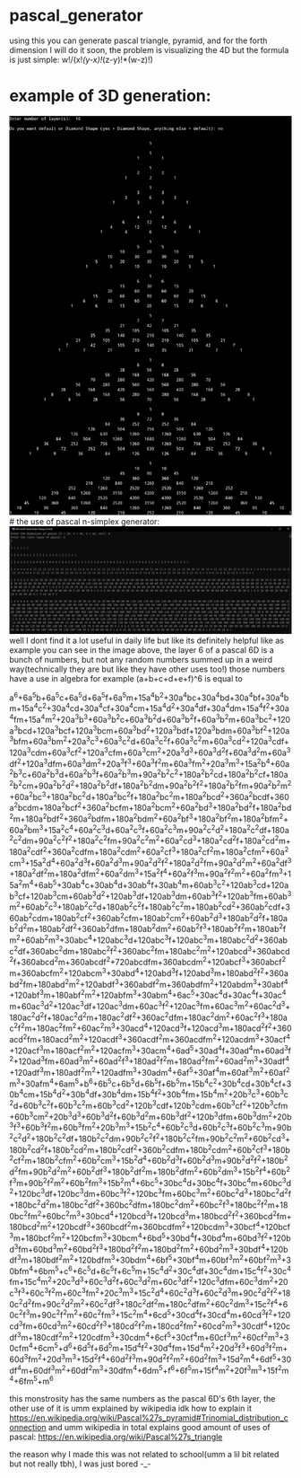 # pascal_generator
using this you can generate pascal triangle, pyramid, and for the forth dimension I will do it soon, the problem is visualizing the 4D but the formula is just simple: w!/(x!*(y-x)!*(z-y)!*(w-z)!)
# example of 3D generation:
<img src="example.jpg">
# the use of pascal n-simplex generator:
<img src="exmpl.png">
well I dont find it a lot useful in daily life but like its definitely helpful like as example you can see in the image above, the layer 6 of a pascal 6D is a bunch of numbers, but not any random numbers summed up in a weird way(technically they are but like they have other uses too!) those numbers have a use in algebra for example (a+b+c+d+e+f)^6 is equal to

a<sup>6</sup>+6a<sup>5</sup>b+6a<sup>5</sup>c+6a<sup>5</sup>d+6a<sup>5</sup>f+6a<sup>5</sup>m+15a<sup>4</sup>b<sup>2</sup>+30a<sup>4</sup>bc+30a<sup>4</sup>bd+30a<sup>4</sup>bf+30a<sup>4</sup>bm+15a<sup>4</sup>c<sup>2</sup>+30a<sup>4</sup>cd+30a<sup>4</sup>cf+30a<sup>4</sup>cm+15a<sup>4</sup>d<sup>2</sup>+30a<sup>4</sup>df+30a<sup>4</sup>dm+15a<sup>4</sup>f<sup>2</sup>+30a<sup>4</sup>fm+15a<sup>4</sup>m<sup>2</sup>+20a<sup>3</sup>b<sup>3</sup>+60a<sup>3</sup>b<sup>2</sup>c+60a<sup>3</sup>b<sup>2</sup>d+60a<sup>3</sup>b<sup>2</sup>f+60a<sup>3</sup>b<sup>2</sup>m+60a<sup>3</sup>bc<sup>2</sup>+120a<sup>3</sup>bcd+120a<sup>3</sup>bcf+120a<sup>3</sup>bcm+60a<sup>3</sup>bd<sup>2</sup>+120a<sup>3</sup>bdf+120a<sup>3</sup>bdm+60a<sup>3</sup>bf<sup>2</sup>+120a<sup>3</sup>bfm+60a<sup>3</sup>bm<sup>2</sup>+20a<sup>3</sup>c<sup>3</sup>+60a<sup>3</sup>c<sup>2</sup>d+60a<sup>3</sup>c<sup>2</sup>f+60a<sup>3</sup>c<sup>2</sup>m+60a<sup>3</sup>cd<sup>2</sup>+120a<sup>3</sup>cdf+120a<sup>3</sup>cdm+60a<sup>3</sup>cf<sup>2</sup>+120a<sup>3</sup>cfm+60a<sup>3</sup>cm<sup>2</sup>+20a<sup>3</sup>d<sup>3</sup>+60a<sup>3</sup>d<sup>2</sup>f+60a<sup>3</sup>d<sup>2</sup>m+60a<sup>3</sup>df<sup>2</sup>+120a<sup>3</sup>dfm+60a<sup>3</sup>dm<sup>2</sup>+20a<sup>3</sup>f<sup>3</sup>+60a<sup>3</sup>f<sup>2</sup>m+60a<sup>3</sup>fm<sup>2</sup>+20a<sup>3</sup>m<sup>3</sup>+15a<sup>2</sup>b<sup>4</sup>+60a<sup>2</sup>b<sup>3</sup>c+60a<sup>2</sup>b<sup>3</sup>d+60a<sup>2</sup>b<sup>3</sup>f+60a<sup>2</sup>b<sup>3</sup>m+90a<sup>2</sup>b<sup>2</sup>c<sup>2</sup>+180a<sup>2</sup>b<sup>2</sup>cd+180a<sup>2</sup>b<sup>2</sup>cf+180a<sup>2</sup>b<sup>2</sup>cm+90a<sup>2</sup>b<sup>2</sup>d<sup>2</sup>+180a<sup>2</sup>b<sup>2</sup>df+180a<sup>2</sup>b<sup>2</sup>dm+90a<sup>2</sup>b<sup>2</sup>f<sup>2</sup>+180a<sup>2</sup>b<sup>2</sup>fm+90a<sup>2</sup>b<sup>2</sup>m<sup>2</sup>+60a<sup>2</sup>bc<sup>3</sup>+180a<sup>2</sup>bc<sup>2</sup>d+180a<sup>2</sup>bc<sup>2</sup>f+180a<sup>2</sup>bc<sup>2</sup>m+180a<sup>2</sup>bcd<sup>2</sup>+360a<sup>2</sup>bcdf+360a<sup>2</sup>bcdm+180a<sup>2</sup>bcf<sup>2</sup>+360a<sup>2</sup>bcfm+180a<sup>2</sup>bcm<sup>2</sup>+60a<sup>2</sup>bd<sup>3</sup>+180a<sup>2</sup>bd<sup>2</sup>f+180a<sup>2</sup>bd<sup>2</sup>m+180a<sup>2</sup>bdf<sup>2</sup>+360a<sup>2</sup>bdfm+180a<sup>2</sup>bdm<sup>2</sup>+60a<sup>2</sup>bf<sup>3</sup>+180a<sup>2</sup>bf<sup>2</sup>m+180a<sup>2</sup>bfm<sup>2</sup>+60a<sup>2</sup>bm<sup>3</sup>+15a<sup>2</sup>c<sup>4</sup>+60a<sup>2</sup>c<sup>3</sup>d+60a<sup>2</sup>c<sup>3</sup>f+60a<sup>2</sup>c<sup>3</sup>m+90a<sup>2</sup>c<sup>2</sup>d<sup>2</sup>+180a<sup>2</sup>c<sup>2</sup>df+180a<sup>2</sup>c<sup>2</sup>dm+90a<sup>2</sup>c<sup>2</sup>f<sup>2</sup>+180a<sup>2</sup>c<sup>2</sup>fm+90a<sup>2</sup>c<sup>2</sup>m<sup>2</sup>+60a<sup>2</sup>cd<sup>3</sup>+180a<sup>2</sup>cd<sup>2</sup>f+180a<sup>2</sup>cd<sup>2</sup>m+180a<sup>2</sup>cdf<sup>2</sup>+360a<sup>2</sup>cdfm+180a<sup>2</sup>cdm<sup>2</sup>+60a<sup>2</sup>cf<sup>3</sup>+180a<sup>2</sup>cf<sup>2</sup>m+180a<sup>2</sup>cfm<sup>2</sup>+60a<sup>2</sup>cm<sup>3</sup>+15a<sup>2</sup>d<sup>4</sup>+60a<sup>2</sup>d<sup>3</sup>f+60a<sup>2</sup>d<sup>3</sup>m+90a<sup>2</sup>d<sup>2</sup>f<sup>2</sup>+180a<sup>2</sup>d<sup>2</sup>fm+90a<sup>2</sup>d<sup>2</sup>m<sup>2</sup>+60a<sup>2</sup>df<sup>3</sup>+180a<sup>2</sup>df<sup>2</sup>m+180a<sup>2</sup>dfm<sup>2</sup>+60a<sup>2</sup>dm<sup>3</sup>+15a<sup>2</sup>f<sup>4</sup>+60a<sup>2</sup>f<sup>3</sup>m+90a<sup>2</sup>f<sup>2</sup>m<sup>2</sup>+60a<sup>2</sup>fm<sup>3</sup>+15a<sup>2</sup>m<sup>4</sup>+6ab<sup>5</sup>+30ab<sup>4</sup>c+30ab<sup>4</sup>d+30ab<sup>4</sup>f+30ab<sup>4</sup>m+60ab<sup>3</sup>c<sup>2</sup>+120ab<sup>3</sup>cd+120ab<sup>3</sup>cf+120ab<sup>3</sup>cm+60ab<sup>3</sup>d<sup>2</sup>+120ab<sup>3</sup>df+120ab<sup>3</sup>dm+60ab<sup>3</sup>f<sup>2</sup>+120ab<sup>3</sup>fm+60ab<sup>3</sup>m<sup>2</sup>+60ab<sup>2</sup>c<sup>3</sup>+180ab<sup>2</sup>c<sup>2</sup>d+180ab<sup>2</sup>c<sup>2</sup>f+180ab<sup>2</sup>c<sup>2</sup>m+180ab<sup>2</sup>cd<sup>2</sup>+360ab<sup>2</sup>cdf+360ab<sup>2</sup>cdm+180ab<sup>2</sup>cf<sup>2</sup>+360ab<sup>2</sup>cfm+180ab<sup>2</sup>cm<sup>2</sup>+60ab<sup>2</sup>d<sup>3</sup>+180ab<sup>2</sup>d<sup>2</sup>f+180ab<sup>2</sup>d<sup>2</sup>m+180ab<sup>2</sup>df<sup>2</sup>+360ab<sup>2</sup>dfm+180ab<sup>2</sup>dm<sup>2</sup>+60ab<sup>2</sup>f<sup>3</sup>+180ab<sup>2</sup>f<sup>2</sup>m+180ab<sup>2</sup>fm<sup>2</sup>+60ab<sup>2</sup>m<sup>3</sup>+30abc<sup>4</sup>+120abc<sup>3</sup>d+120abc<sup>3</sup>f+120abc<sup>3</sup>m+180abc<sup>2</sup>d<sup>2</sup>+360abc<sup>2</sup>df+360abc<sup>2</sup>dm+180abc<sup>2</sup>f<sup>2</sup>+360abc<sup>2</sup>fm+180abc<sup>2</sup>m<sup>2</sup>+120abcd<sup>3</sup>+360abcd<sup>2</sup>f+360abcd<sup>2</sup>m+360abcdf<sup>2</sup>+720abcdfm+360abcdm<sup>2</sup>+120abcf<sup>3</sup>+360abcf<sup>2</sup>m+360abcfm<sup>2</sup>+120abcm<sup>3</sup>+30abd<sup>4</sup>+120abd<sup>3</sup>f+120abd<sup>3</sup>m+180abd<sup>2</sup>f<sup>2</sup>+360abd<sup>2</sup>fm+180abd<sup>2</sup>m<sup>2</sup>+120abdf<sup>3</sup>+360abdf<sup>2</sup>m+360abdfm<sup>2</sup>+120abdm<sup>3</sup>+30abf<sup>4</sup>+120abf<sup>3</sup>m+180abf<sup>2</sup>m<sup>2</sup>+120abfm<sup>3</sup>+30abm<sup>4</sup>+6ac<sup>5</sup>+30ac<sup>4</sup>d+30ac<sup>4</sup>f+30ac<sup>4</sup>m+60ac<sup>3</sup>d<sup>2</sup>+120ac<sup>3</sup>df+120ac<sup>3</sup>dm+60ac<sup>3</sup>f<sup>2</sup>+120ac<sup>3</sup>fm+60ac<sup>3</sup>m<sup>2</sup>+60ac<sup>2</sup>d<sup>3</sup>+180ac<sup>2</sup>d<sup>2</sup>f+180ac<sup>2</sup>d<sup>2</sup>m+180ac<sup>2</sup>df<sup>2</sup>+360ac<sup>2</sup>dfm+180ac<sup>2</sup>dm<sup>2</sup>+60ac<sup>2</sup>f<sup>3</sup>+180ac<sup>2</sup>f<sup>2</sup>m+180ac<sup>2</sup>fm<sup>2</sup>+60ac<sup>2</sup>m<sup>3</sup>+30acd<sup>4</sup>+120acd<sup>3</sup>f+120acd<sup>3</sup>m+180acd<sup>2</sup>f<sup>2</sup>+360acd<sup>2</sup>fm+180acd<sup>2</sup>m<sup>2</sup>+120acdf<sup>3</sup>+360acdf<sup>2</sup>m+360acdfm<sup>2</sup>+120acdm<sup>3</sup>+30acf<sup>4</sup>+120acf<sup>3</sup>m+180acf<sup>2</sup>m<sup>2</sup>+120acfm<sup>3</sup>+30acm<sup>4</sup>+6ad<sup>5</sup>+30ad<sup>4</sup>f+30ad<sup>4</sup>m+60ad<sup>3</sup>f<sup>2</sup>+120ad<sup>3</sup>fm+60ad<sup>3</sup>m<sup>2</sup>+60ad<sup>2</sup>f<sup>3</sup>+180ad<sup>2</sup>f<sup>2</sup>m+180ad<sup>2</sup>fm<sup>2</sup>+60ad<sup>2</sup>m<sup>3</sup>+30adf<sup>4</sup>+120adf<sup>3</sup>m+180adf<sup>2</sup>m<sup>2</sup>+120adfm<sup>3</sup>+30adm<sup>4</sup>+6af<sup>5</sup>+30af<sup>4</sup>m+60af<sup>3</sup>m<sup>2</sup>+60af<sup>2</sup>m<sup>3</sup>+30afm<sup>4</sup>+6am<sup>5</sup>+b<sup>6</sup>+6b<sup>5</sup>c+6b<sup>5</sup>d+6b<sup>5</sup>f+6b<sup>5</sup>m+15b<sup>4</sup>c<sup>2</sup>+30b<sup>4</sup>cd+30b<sup>4</sup>cf+30b<sup>4</sup>cm+15b<sup>4</sup>d<sup>2</sup>+30b<sup>4</sup>df+30b<sup>4</sup>dm+15b<sup>4</sup>f<sup>2</sup>+30b<sup>4</sup>fm+15b<sup>4</sup>m<sup>2</sup>+20b<sup>3</sup>c<sup>3</sup>+60b<sup>3</sup>c<sup>2</sup>d+60b<sup>3</sup>c<sup>2</sup>f+60b<sup>3</sup>c<sup>2</sup>m+60b<sup>3</sup>cd<sup>2</sup>+120b<sup>3</sup>cdf+120b<sup>3</sup>cdm+60b<sup>3</sup>cf<sup>2</sup>+120b<sup>3</sup>cfm+60b<sup>3</sup>cm<sup>2</sup>+20b<sup>3</sup>d<sup>3</sup>+60b<sup>3</sup>d<sup>2</sup>f+60b<sup>3</sup>d<sup>2</sup>m+60b<sup>3</sup>df<sup>2</sup>+120b<sup>3</sup>dfm+60b<sup>3</sup>dm<sup>2</sup>+20b<sup>3</sup>f<sup>3</sup>+60b<sup>3</sup>f<sup>2</sup>m+60b<sup>3</sup>fm<sup>2</sup>+20b<sup>3</sup>m<sup>3</sup>+15b<sup>2</sup>c<sup>4</sup>+60b<sup>2</sup>c<sup>3</sup>d+60b<sup>2</sup>c<sup>3</sup>f+60b<sup>2</sup>c<sup>3</sup>m+90b<sup>2</sup>c<sup>2</sup>d<sup>2</sup>+180b<sup>2</sup>c<sup>2</sup>df+180b<sup>2</sup>c<sup>2</sup>dm+90b<sup>2</sup>c<sup>2</sup>f<sup>2</sup>+180b<sup>2</sup>c<sup>2</sup>fm+90b<sup>2</sup>c<sup>2</sup>m<sup>2</sup>+60b<sup>2</sup>cd<sup>3</sup>+180b<sup>2</sup>cd<sup>2</sup>f+180b<sup>2</sup>cd<sup>2</sup>m+180b<sup>2</sup>cdf<sup>2</sup>+360b<sup>2</sup>cdfm+180b<sup>2</sup>cdm<sup>2</sup>+60b<sup>2</sup>cf<sup>3</sup>+180b<sup>2</sup>cf<sup>2</sup>m+180b<sup>2</sup>cfm<sup>2</sup>+60b<sup>2</sup>cm<sup>3</sup>+15b<sup>2</sup>d<sup>4</sup>+60b<sup>2</sup>d<sup>3</sup>f+60b<sup>2</sup>d<sup>3</sup>m+90b<sup>2</sup>d<sup>2</sup>f<sup>2</sup>+180b<sup>2</sup>d<sup>2</sup>fm+90b<sup>2</sup>d<sup>2</sup>m<sup>2</sup>+60b<sup>2</sup>df<sup>3</sup>+180b<sup>2</sup>df<sup>2</sup>m+180b<sup>2</sup>dfm<sup>2</sup>+60b<sup>2</sup>dm<sup>3</sup>+15b<sup>2</sup>f<sup>4</sup>+60b<sup>2</sup>f<sup>3</sup>m+90b<sup>2</sup>f<sup>2</sup>m<sup>2</sup>+60b<sup>2</sup>fm<sup>3</sup>+15b<sup>2</sup>m<sup>4</sup>+6bc<sup>5</sup>+30bc<sup>4</sup>d+30bc<sup>4</sup>f+30bc<sup>4</sup>m+60bc<sup>3</sup>d<sup>2</sup>+120bc<sup>3</sup>df+120bc<sup>3</sup>dm+60bc<sup>3</sup>f<sup>2</sup>+120bc<sup>3</sup>fm+60bc<sup>3</sup>m<sup>2</sup>+60bc<sup>2</sup>d<sup>3</sup>+180bc<sup>2</sup>d<sup>2</sup>f+180bc<sup>2</sup>d<sup>2</sup>m+180bc<sup>2</sup>df<sup>2</sup>+360bc<sup>2</sup>dfm+180bc<sup>2</sup>dm<sup>2</sup>+60bc<sup>2</sup>f<sup>3</sup>+180bc<sup>2</sup>f<sup>2</sup>m+180bc<sup>2</sup>fm<sup>2</sup>+60bc<sup>2</sup>m<sup>3</sup>+30bcd<sup>4</sup>+120bcd<sup>3</sup>f+120bcd<sup>3</sup>m+180bcd<sup>2</sup>f<sup>2</sup>+360bcd<sup>2</sup>fm+180bcd<sup>2</sup>m<sup>2</sup>+120bcdf<sup>3</sup>+360bcdf<sup>2</sup>m+360bcdfm<sup>2</sup>+120bcdm<sup>3</sup>+30bcf<sup>4</sup>+120bcf<sup>3</sup>m+180bcf<sup>2</sup>m<sup>2</sup>+120bcfm<sup>3</sup>+30bcm<sup>4</sup>+6bd<sup>5</sup>+30bd<sup>4</sup>f+30bd<sup>4</sup>m+60bd<sup>3</sup>f<sup>2</sup>+120bd<sup>3</sup>fm+60bd<sup>3</sup>m<sup>2</sup>+60bd<sup>2</sup>f<sup>3</sup>+180bd<sup>2</sup>f<sup>2</sup>m+180bd<sup>2</sup>fm<sup>2</sup>+60bd<sup>2</sup>m<sup>3</sup>+30bdf<sup>4</sup>+120bdf<sup>3</sup>m+180bdf<sup>2</sup>m<sup>2</sup>+120bdfm<sup>3</sup>+30bdm<sup>4</sup>+6bf<sup>5</sup>+30bf<sup>4</sup>m+60bf<sup>3</sup>m<sup>2</sup>+60bf<sup>2</sup>m<sup>3</sup>+30bfm<sup>4</sup>+6bm<sup>5</sup>+c<sup>6</sup>+6c<sup>5</sup>d+6c<sup>5</sup>f+6c<sup>5</sup>m+15c<sup>4</sup>d<sup>2</sup>+30c<sup>4</sup>df+30c<sup>4</sup>dm+15c<sup>4</sup>f<sup>2</sup>+30c<sup>4</sup>fm+15c<sup>4</sup>m<sup>2</sup>+20c<sup>3</sup>d<sup>3</sup>+60c<sup>3</sup>d<sup>2</sup>f+60c<sup>3</sup>d<sup>2</sup>m+60c<sup>3</sup>df<sup>2</sup>+120c<sup>3</sup>dfm+60c<sup>3</sup>dm<sup>2</sup>+20c<sup>3</sup>f<sup>3</sup>+60c<sup>3</sup>f<sup>2</sup>m+60c<sup>3</sup>fm<sup>2</sup>+20c<sup>3</sup>m<sup>3</sup>+15c<sup>2</sup>d<sup>4</sup>+60c<sup>2</sup>d<sup>3</sup>f+60c<sup>2</sup>d<sup>3</sup>m+90c<sup>2</sup>d<sup>2</sup>f<sup>2</sup>+180c<sup>2</sup>d<sup>2</sup>fm+90c<sup>2</sup>d<sup>2</sup>m<sup>2</sup>+60c<sup>2</sup>df<sup>3</sup>+180c<sup>2</sup>df<sup>2</sup>m+180c<sup>2</sup>dfm<sup>2</sup>+60c<sup>2</sup>dm<sup>3</sup>+15c<sup>2</sup>f<sup>4</sup>+60c<sup>2</sup>f<sup>3</sup>m+90c<sup>2</sup>f<sup>2</sup>m<sup>2</sup>+60c<sup>2</sup>fm<sup>3</sup>+15c<sup>2</sup>m<sup>4</sup>+6cd<sup>5</sup>+30cd<sup>4</sup>f+30cd<sup>4</sup>m+60cd<sup>3</sup>f<sup>2</sup>+120cd<sup>3</sup>fm+60cd<sup>3</sup>m<sup>2</sup>+60cd<sup>2</sup>f<sup>3</sup>+180cd<sup>2</sup>f<sup>2</sup>m+180cd<sup>2</sup>fm<sup>2</sup>+60cd<sup>2</sup>m<sup>3</sup>+30cdf<sup>4</sup>+120cdf<sup>3</sup>m+180cdf<sup>2</sup>m<sup>2</sup>+120cdfm<sup>3</sup>+30cdm<sup>4</sup>+6cf<sup>5</sup>+30cf<sup>4</sup>m+60cf<sup>3</sup>m<sup>2</sup>+60cf<sup>2</sup>m<sup>3</sup>+30cfm<sup>4</sup>+6cm<sup>5</sup>+d<sup>6</sup>+6d<sup>5</sup>f+6d<sup>5</sup>m+15d<sup>4</sup>f<sup>2</sup>+30d<sup>4</sup>fm+15d<sup>4</sup>m<sup>2</sup>+20d<sup>3</sup>f<sup>3</sup>+60d<sup>3</sup>f<sup>2</sup>m+60d<sup>3</sup>fm<sup>2</sup>+20d<sup>3</sup>m<sup>3</sup>+15d<sup>2</sup>f<sup>4</sup>+60d<sup>2</sup>f<sup>3</sup>m+90d<sup>2</sup>f<sup>2</sup>m<sup>2</sup>+60d<sup>2</sup>fm<sup>3</sup>+15d<sup>2</sup>m<sup>4</sup>+6df<sup>5</sup>+30df<sup>4</sup>m+60df<sup>3</sup>m<sup>2</sup>+60df<sup>2</sup>m<sup>3</sup>+30dfm<sup>4</sup>+6dm<sup>5</sup>+f<sup>6</sup>+6f<sup>5</sup>m+15f<sup>4</sup>m<sup>2</sup>+20f<sup>3</sup>m<sup>3</sup>+15f<sup>2</sup>m<sup>4</sup>+6fm<sup>5</sup>+m<sup>6</sup>

this monstrosity has the same numbers as the pascal 6D's 6th layer, the other use of it is umm explained by wikipedia idk how to explain it
https://en.wikipedia.org/wiki/Pascal%27s_pyramid#Trinomial_distribution_connection
and umm wikipedia in total explains good amount of uses of pascal: https://en.wikipedia.org/wiki/Pascal%27s_triangle

the reason why I made this was not related to school(umm a lil bit related but not really tbh), I was just bored -_-
